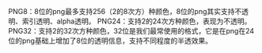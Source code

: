 PNG8：8位的png最多支持256（2的8次方）种颜色，8位的png其实支持不透明、索引透明、alpha透明。
PNG24：支持2的24次方种颜色，表现为不透明。
PNG32：支持2的32次方种颜色，32位是我们最常使用的格式，它是在png在24位的png基础上增加了8位的透明信息，支持不同程度的半透效果。